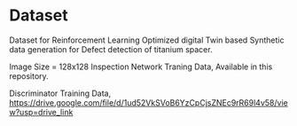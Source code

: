 # Dataset
Dataset for Reinforcement Learning Optimized digital Twin based Synthetic data generation for Defect detection of titanium spacer.

Image Size = 128x128
Inspection Network Traning Data,
Available in this repository.


Discriminator Training Data,
https://drive.google.com/file/d/1ud52VkSVoB6YzCpCjsZNEc9rR69l4v58/view?usp=drive_link
